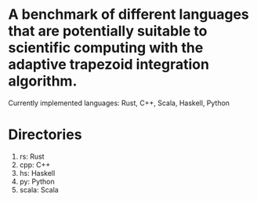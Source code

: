 # A benchmark of different languages that are potentially suitable to scientific computing with the adaptive trapezoid integration algorithm.

Currently implemented languages:
Rust, C++, Scala, Haskell, Python

# Directories
1. rs: Rust
2. cpp: C++
3. hs: Haskell
4. py: Python
5. scala: Scala
